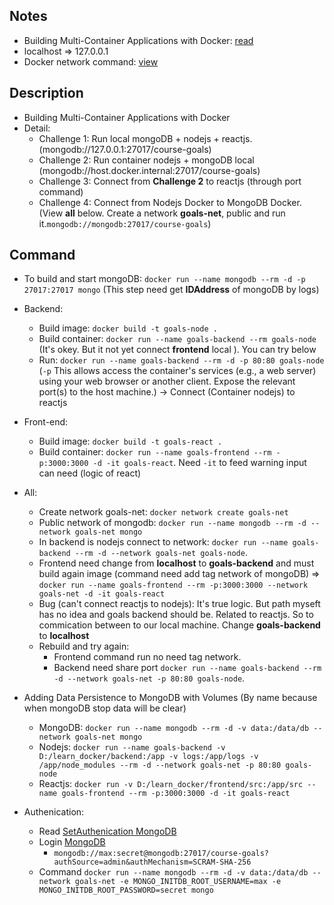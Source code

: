## Notes
- Building Multi-Container Applications with Docker: [read](https://github.com/NewTechnology123/Docker/issues/10)
- localhost => 127.0.0.1
- Docker network command: [view](https://github.com/NewTechnology123/Docker/issues/11)
## Description
- Building Multi-Container Applications with Docker
- Detail:
    - Challenge 1: Run local mongoDB + nodejs + reactjs. (mongodb://127.0.0.1:27017/course-goals)
    - Challenge 2: Run container nodejs + mongoDB local (mongodb://host.docker.internal:27017/course-goals)
    - Challenge 3: Connect from **Challenge 2** to reactjs (through port command)
    - Challenge 4: Connect from Nodejs Docker to MongoDB Docker. (View **all** below. Create a network **goals-net**, public and run it.`mongodb://mongodb:27017/course-goals`)

## Command
- To build and start mongoDB: `docker run --name mongodb --rm -d -p 27017:27017 mongo`  (This step need get **IDAddress** of mongoDB  by logs)
- Backend:
    - Build image: `docker build -t goals-node .`
    - Build container: `docker run --name goals-backend --rm goals-node` (It's okey. But it not yet connect **frontend** local ). You can try below
    - Run: `docker run --name goals-backend --rm -d -p 80:80 goals-node` (`-p` This allows access the container's services (e.g., a web server) using your web browser or another client. Expose the relevant port(s) to the host machine.) -> Connect (Container nodejs) to reactjs

- Front-end:
    - Build image: `docker build -t goals-react .`
    - Build container: `docker run --name goals-frontend --rm -p:3000:3000 -d -it goals-react`. Need `-it` to feed warning input can need (logic of react)

- All:
    - Create network goals-net: `docker network create goals-net`
    - Public network of mongodb: `docker run --name mongodb --rm -d --network goals-net mongo`
    - In backend is nodejs connect to network: `docker run --name goals-backend --rm -d --network goals-net goals-node`. 
    - Frontend need change from **localhost** to **goals-backend** and must build again image (command need add tag network of mongoDB) => `docker run --name goals-frontend --rm -p:3000:3000 --network goals-net -d -it goals-react`
    - Bug (can't connect reactjs to nodejs): It's true logic. But path myseft has no idea and goals backend should be. Related to reactjs. So to commication between to our local machine. Change **goals-backend** to **localhost**
    - Rebuild and try again:
        - Frontend command run no need tag network.
        - Backend need share port `docker run --name goals-backend --rm -d --network goals-net -p 80:80 goals-node`. 
- Adding Data Persistence to MongoDB with Volumes (By name because when mongoDB stop data will be clear)
    - MongoDB: `docker run --name mongodb --rm -d -v data:/data/db --network goals-net mongo `
    - Nodejs: `docker run --name goals-backend -v D:/learn_docker/backend:/app -v logs:/app/logs -v /app/node_modules --rm -d --network goals-net -p 80:80 goals-node` 
    - Reactjs: `docker run -v D:/learn_docker/frontend/src:/app/src --name goals-frontend --rm -p:3000:3000 -d -it goals-react`
- Authenication:
    - Read [SetAuthenication MongoDB](https://hub.docker.com/_/mongo)
    - Login [MongoDB](https://www.mongodb.com/docs/manual/reference/connection-string/)
        - `mongodb://max:secret@mongodb:27017/course-goals?authSource=admin&authMechanism=SCRAM-SHA-256`
    - Command `docker run --name mongodb --rm -d -v data:/data/db --network goals-net -e MONGO_INITDB_ROOT_USERNAME=max -e MONGO_INITDB_ROOT_PASSWORD=secret mongo `

